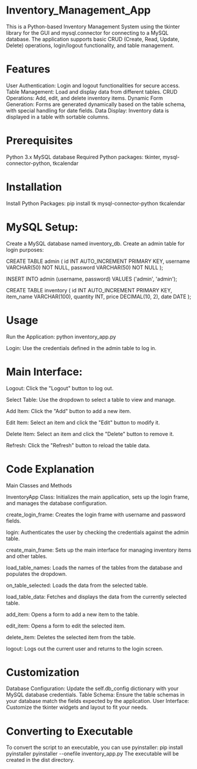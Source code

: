 # Inventory_Management_App
 This is a Python-based Inventory Management System using the tkinter library for the GUI and mysql.connector for connecting to a MySQL database. The application supports basic CRUD (Create, Read, Update, Delete) operations, login/logout functionality, and table management.

# Features
User Authentication: Login and logout functionalities for secure access.
Table Management: Load and display data from different tables.
CRUD Operations: Add, edit, and delete inventory items.
Dynamic Form Generation: Forms are generated dynamically based on the table schema, with special handling for date fields.
Data Display: Inventory data is displayed in a table with sortable columns.

# Prerequisites
Python 3.x
MySQL database
Required Python packages: tkinter, mysql-connector-python, tkcalendar

# Installation
Install Python Packages:
pip install tk mysql-connector-python tkcalendar

# MySQL Setup:
Create a MySQL database named inventory_db.
Create an admin table for login purposes:

CREATE TABLE admin (
    id INT AUTO_INCREMENT PRIMARY KEY,
    username VARCHAR(50) NOT NULL,
    password VARCHAR(50) NOT NULL
);

INSERT INTO admin (username, password) VALUES ('admin', 'admin');  

CREATE TABLE inventory (
    id INT AUTO_INCREMENT PRIMARY KEY,
    item_name VARCHAR(100),
    quantity INT,
    price DECIMAL(10, 2),
    date DATE
);

# Usage
Run the Application:
python inventory_app.py

Login:
Use the credentials defined in the admin table to log in.

# Main Interface:
Logout: Click the "Logout" button to log out.

Select Table: Use the dropdown to select a table to view and manage.

Add Item: Click the "Add" button to add a new item.

Edit Item: Select an item and click the "Edit" button to modify it.

Delete Item: Select an item and click the "Delete" button to remove it.

Refresh: Click the "Refresh" button to reload the table data.


# Code Explanation
Main Classes and Methods 

InventoryApp Class:
Initializes the main application, sets up the login frame, and manages the database configuration.

create_login_frame:
Creates the login frame with username and password fields.

login:
Authenticates the user by checking the credentials against the admin table.

create_main_frame:
Sets up the main interface for managing inventory items and other tables.

load_table_names:
Loads the names of the tables from the database and populates the dropdown.

on_table_selected:
Loads the data from the selected table.

load_table_data:
Fetches and displays the data from the currently selected table.

add_item:
Opens a form to add a new item to the table.

edit_item:
Opens a form to edit the selected item.

delete_item:
Deletes the selected item from the table.

logout:
Logs out the current user and returns to the login screen.

# Customization
Database Configuration: Update the self.db_config dictionary with your MySQL database credentials.
Table Schema: Ensure the table schemas in your database match the fields expected by the application.
User Interface: Customize the tkinter widgets and layout to fit your needs.

# Converting to Executable
To convert the script to an executable, you can use pyinstaller:
pip install pyinstaller
pyinstaller --onefile inventory_app.py
The executable will be created in the dist directory.
